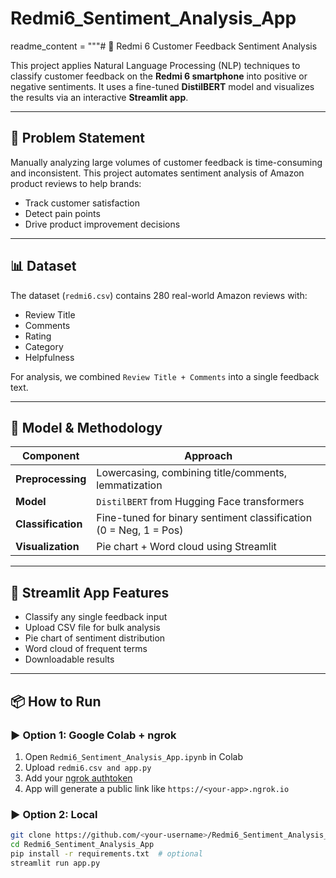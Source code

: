 # Redmi6_Sentiment_Analysis_App
readme_content = """# 📱 Redmi 6 Customer Feedback Sentiment Analysis

This project applies Natural Language Processing (NLP) techniques to classify customer feedback on the **Redmi 6 smartphone** into positive or negative sentiments. It uses a fine-tuned **DistilBERT** model and visualizes the results via an interactive **Streamlit app**.

---

## 🧠 Problem Statement

Manually analyzing large volumes of customer feedback is time-consuming and inconsistent. This project automates sentiment analysis of Amazon product reviews to help brands:

- Track customer satisfaction
- Detect pain points
- Drive product improvement decisions

---

## 📊 Dataset

The dataset (`redmi6.csv`) contains 280 real-world Amazon reviews with:
- Review Title
- Comments
- Rating
- Category
- Helpfulness

For analysis, we combined `Review Title + Comments` into a single feedback text.

---

## 🧪 Model & Methodology

| Component            | Approach                                                   |
|----------------------|-------------------------------------------------------------|
| **Preprocessing**    | Lowercasing, combining title/comments, lemmatization        |
| **Model**            | `DistilBERT` from Hugging Face transformers                 |
| **Classification**   | Fine-tuned for binary sentiment classification (0 = Neg, 1 = Pos) |
| **Visualization**    | Pie chart + Word cloud using Streamlit                      |

---

## 🚀 Streamlit App Features

- Classify any single feedback input
- Upload CSV file for bulk analysis
- Pie chart of sentiment distribution
- Word cloud of frequent terms
- Downloadable results

---

## 📦 How to Run

### ▶️ Option 1: Google Colab + ngrok
1. Open `Redmi6_Sentiment_Analysis_App.ipynb` in Colab
2. Upload `redmi6.csv and app.py`
3. Add your [ngrok authtoken](https://dashboard.ngrok.com/)
4. App will generate a public link like `https://<your-app>.ngrok.io`

### ▶️ Option 2: Local
```bash
git clone https://github.com/<your-username>/Redmi6_Sentiment_Analysis_App.git
cd Redmi6_Sentiment_Analysis_App
pip install -r requirements.txt  # optional
streamlit run app.py
